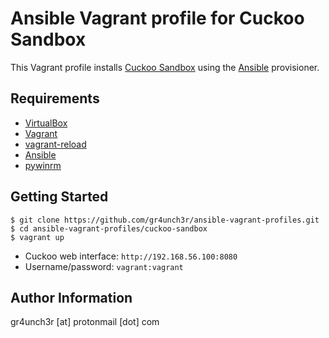 # Ansible Vagrant profile for Cuckoo Sandbox

This Vagrant profile installs [Cuckoo Sandbox](https://cuckoosandbox.org/) using the [Ansible](https://www.ansible.com/) provisioner. 

## Requirements

- [VirtualBox](https://www.virtualbox.org/wiki/Downloads)
- [Vagrant](https://www.vagrantup.com/downloads.html)
- [vagrant-reload](https://github.com/aidanns/vagrant-reload)
- [Ansible](http://docs.ansible.com/ansible/latest/intro_installation.html)
- [pywinrm](https://github.com/diyan/pywinrm)

## Getting Started

```
$ git clone https://github.com/gr4unch3r/ansible-vagrant-profiles.git
$ cd ansible-vagrant-profiles/cuckoo-sandbox
$ vagrant up
```

- Cuckoo web interface: `http://192.168.56.100:8080`
- Username/password: `vagrant:vagrant`

## Author Information

gr4unch3r [at] protonmail [dot] com
